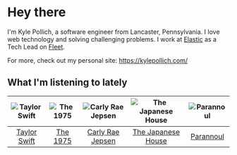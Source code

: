 # Hey there


I'm Kyle Pollich, a software engineer from Lancaster, Pennsylvania. I love web technology and solving challenging problems.
I work at [Elastic](https://www.elastic.co/) as a Tech Lead on [Fleet](https://www.elastic.co/guide/en/fleet/current/fleet-overview.html).

For more, check out my personal site: https://kylepollich.com/

## What I'm listening to lately

<!-- begin artists -->
  |![Taylor Swift](https://i.scdn.co/image/ab6761610000f178f173136b94ae2f75f49f8b2b)|![The 1975](https://i.scdn.co/image/ab6761610000f17889348336354096fd4e36ca73)|![Carly Rae Jepsen](https://i.scdn.co/image/ab6761610000f1787fea396a7fee7c95e001b464)|![The Japanese House](https://i.scdn.co/image/ab6761610000f178219ef33af431aa46dda33714)|![Parannoul](https://i.scdn.co/image/ab67616d0000485191771a796206ea1fe20387b5)|
  |:---:|:---:|:---:|:---:|:---:|
  |[Taylor Swift](https://open.spotify.com/artist/06HL4z0CvFAxyc27GXpf02)|[The 1975](https://open.spotify.com/artist/3mIj9lX2MWuHmhNCA7LSCW)|[Carly Rae Jepsen](https://open.spotify.com/artist/6sFIWsNpZYqfjUpaCgueju)|[The Japanese House](https://open.spotify.com/artist/3IunaFjvNKj98JW89JYv9u)|[Parannoul](https://open.spotify.com/artist/7eZbNxarrTW4VkRI8u9aDX)|
<!-- end artists -->
